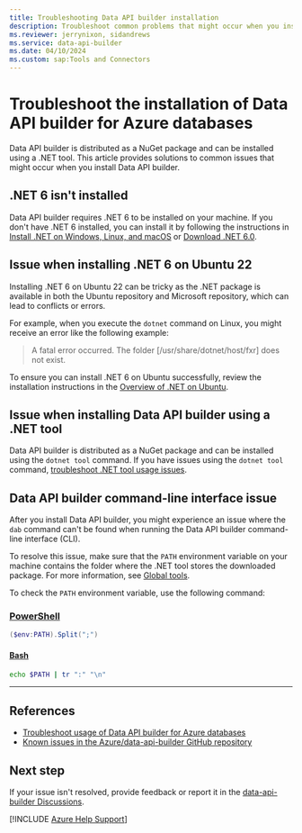 ```yaml
---
title: Troubleshooting Data API builder installation
description: Troubleshoot common problems that might occur when you install the Data API builder for Azure databases.
ms.reviewer: jerrynixon, sidandrews
ms.service: data-api-builder
ms.date: 04/10/2024
ms.custom: sap:Tools and Connectors
---
```

# Troubleshoot the installation of Data API builder for Azure databases

Data API builder is distributed as a NuGet package and can be installed using a .NET tool. This article provides solutions to common issues that might occur when you install Data API builder.

## .NET 6 isn't installed

Data API builder requires .NET 6 to be installed on your machine. If you don't have .NET 6 installed, you can install it by following the instructions in [Install .NET on Windows, Linux, and macOS](/dotnet/core/install/) or [Download .NET 6.0](https://dotnet.microsoft.com/download/dotnet/6.0).

## Issue when installing .NET 6 on Ubuntu 22

Installing .NET 6 on Ubuntu 22 can be tricky as the .NET package is available in both the Ubuntu repository and Microsoft repository, which can lead to conflicts or errors.

For example, when you execute the `dotnet` command on Linux, you might receive an error like the following example:

> A fatal error occurred. The folder [/usr/share/dotnet/host/fxr] does not exist.

To ensure you can install .NET 6 on Ubuntu successfully, review the installation instructions in the [Overview of .NET on Ubuntu](/dotnet/core/install/linux-ubuntu#im-using-ubuntu-2204-or-later-and-i-only-need-net).

## Issue when installing Data API builder using a .NET tool

Data API builder is distributed as a NuGet package and can be installed using the `dotnet tool` command. If you have issues using the `dotnet tool` command, [troubleshoot .NET tool usage issues](/dotnet/core/tools/troubleshoot-usage-issues).

## Data API builder command-line interface issue

After you install Data API builder, you might experience an issue where the `dab` command can't be found when running the Data API builder command-line interface (CLI).

To resolve this issue, make sure that the `PATH` environment variable on your machine contains the folder where the .NET tool stores the downloaded package. For more information, see [Global tools](/dotnet/core/tools/troubleshoot-usage-issues#global-tools).

To check the `PATH` environment variable, use the following command:

### [PowerShell](#tab/powershell)

```powershell
($env:PATH).Split(";")
```

#### [Bash](#tab/bash)

```bash
echo $PATH | tr ":" "\n"
```

---

## References

- [Troubleshoot usage of Data API builder for Azure databases](usage.md)
- [Known issues in the Azure/data-api-builder GitHub repository](https://github.com/azure/data-api-builder/labels/known-issue)

## Next step

If your issue isn't resolved, provide feedback or report it in the [data-api-builder Discussions](https://github.com/azure/data-api-builder/discussions).

[!INCLUDE [Azure Help Support](../../../../includes/azure-help-support.md)]
